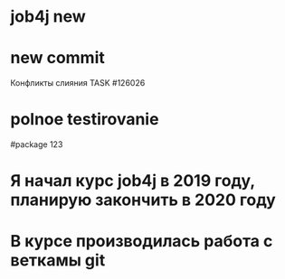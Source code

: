 # job4j  new
# new commit
Конфликты слияния 
TASK #126026
 
# polnoe testirovanie
#package 123

# Я начал курс job4j в 2019 году, планирую закончить в 2020 году
# В курсе производилась работа с веткамы git